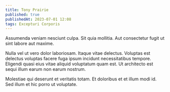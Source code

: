 ```yaml
---
title: Tony Prairie
published: true
publishedAt: 2023-07-01 12:08
tags: Excepturi Corporis
---
```


Assumenda veniam nesciunt culpa. Sit quia mollitia. Aut consectetur fugit ut sint labore aut maxime.

Nulla vel ut vero dolor laboriosam. Itaque vitae delectus. Voluptas est delectus voluptas facere fuga ipsum incidunt necessitatibus tempore. Eligendi quasi eius vitae aliquid voluptatum quam est. Ut architecto est sequi illum earum non earum nostrum.

Molestiae qui deserunt et veritatis totam. Et doloribus et et illum modi id. Sed illum et hic porro ut voluptate.